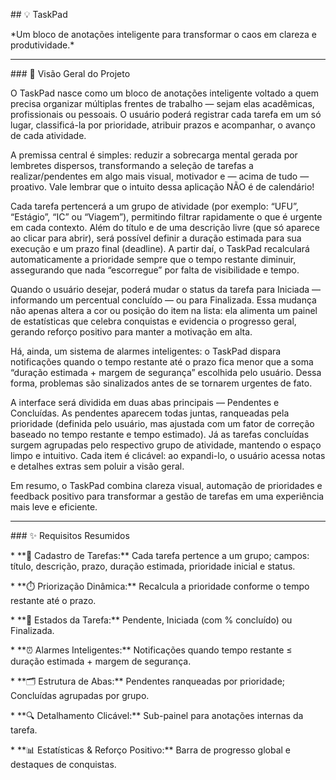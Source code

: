 \## 💡 TaskPad



\*Um bloco de anotações inteligente para transformar o caos em clareza e produtividade.\*



---



\### 🎯 Visão Geral do Projeto



O TaskPad nasce como um bloco de anotações inteligente voltado a quem precisa organizar múltiplas frentes de trabalho — sejam elas acadêmicas, profissionais ou pessoais. O usuário poderá registrar cada tarefa em um só lugar, classificá-la por prioridade, atribuir prazos e acompanhar, o avanço de cada atividade.



A premissa central é simples: reduzir a sobrecarga mental gerada por lembretes dispersos, transformando a seleção de tarefas a realizar/pendentes em algo mais visual, motivador e — acima de tudo — proativo. Vale lembrar que o intuito dessa aplicação NÃO é de calendário!



Cada tarefa pertencerá a um grupo de atividade (por exemplo: “UFU”, “Estágio”, “IC” ou “Viagem”), permitindo filtrar rapidamente o que é urgente em cada contexto. Além do título e de uma descrição livre (que só aparece ao clicar para abrir), será possível definir a duração estimada para sua execução e um prazo final (deadline). A partir daí, o TaskPad recalculará automaticamente a prioridade sempre que o tempo restante diminuir, assegurando que nada “escorregue” por falta de visibilidade e tempo.



Quando o usuário desejar, poderá mudar o status da tarefa para Iniciada — informando um percentual concluído — ou para Finalizada. Essa mudança não apenas altera a cor ou posição do item na lista: ela alimenta um painel de estatísticas que celebra conquistas e evidencia o progresso geral, gerando reforço positivo para manter a motivação em alta.



Há, ainda, um sistema de alarmes inteligentes: o TaskPad dispara notificações quando o tempo restante até o prazo fica menor que a soma “duração estimada + margem de segurança” escolhida pelo usuário. Dessa forma, problemas são sinalizados antes de se tornarem urgentes de fato.



A interface será dividida em duas abas principais — Pendentes e Concluídas. As pendentes aparecem todas juntas, ranqueadas pela prioridade (definida pelo usuário, mas ajustada com um fator de correção baseado no tempo restante e tempo estimado). Já as tarefas concluídas surgem agrupadas pelo respectivo grupo de atividade, mantendo o espaço limpo e intuitivo. Cada item é clicável: ao expandi-lo, o usuário acessa notas e detalhes extras sem poluir a visão geral.



Em resumo, o TaskPad combina clareza visual, automação de prioridades e feedback positivo para transformar a gestão de tarefas em uma experiência mais leve e eficiente.



---



\### ✨ Requisitos Resumidos



\* \*\*📝 Cadastro de Tarefas:\*\* Cada tarefa pertence a um grupo; campos: título, descrição, prazo, duração estimada, prioridade inicial e status.

\* \*\*⏱️ Priorização Dinâmica:\*\* Recalcula a prioridade conforme o tempo restante até o prazo.

\* \*\*🔄 Estados da Tarefa:\*\* Pendente, Iniciada (com % concluído) ou Finalizada.

\* \*\*⏰ Alarmes Inteligentes:\*\* Notificações quando tempo restante ≤ duração estimada + margem de segurança.

\* \*\*🗂️ Estrutura de Abas:\*\* Pendentes ranqueadas por prioridade; Concluídas agrupadas por grupo.

\* \*\*🔍 Detalhamento Clicável:\*\* Sub-painel para anotações internas da tarefa.

\* \*\*📊 Estatísticas \& Reforço Positivo:\*\* Barra de progresso global e destaques de conquistas.

